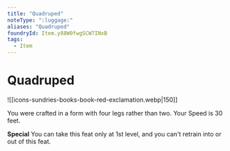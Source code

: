 ```yaml
---
title: "Quadruped"
noteType: ":luggage:"
aliases: "Quadruped"
foundryId: Item.y88W0fwgSCW7INxB
tags:
  - Item
---
```


# Quadruped
![[icons-sundries-books-book-red-exclamation.webp|150]]

You were crafted in a form with four legs rather than two. Your Speed is 30 feet.

**Special** You can take this feat only at 1st level, and you can't retrain into or out of this feat.
